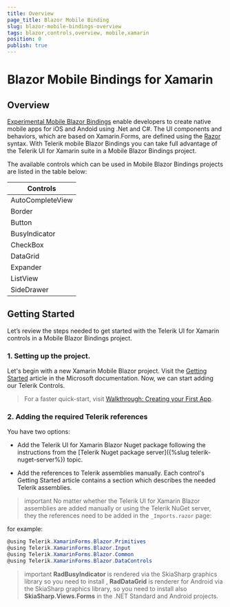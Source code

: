 ```yaml
---
title: Overview
page_title: Blazor Mobile Binding
slug: blazor-mobile-bindings-overview
tags: blazor,controls,overview, mobile,xamarin
position: 0
publish: true
---
```


# Blazor Mobile Bindings for Xamarin

## Overview

[Experimental Mobile Blazor Bindings](https://docs.microsoft.com/en-us/mobile-blazor-bindings/) enable developers to create native mobile apps for iOS and Andoid using .Net and C#. The UI components and behaviors, which are based on Xamarin.Forms, are defined using the [Razor](https://docs.microsoft.com/en-us/aspnet/core/mvc/views/razor?view=aspnetcore-3.1) syntax. 
With Telerik mobile Blazor Bindings you can take full advantage of the Telerik UI for Xamarin suite in a Mobile Blazor Bindings project. 

The available controls which can be used in Mobile Blazor Bindings projects are listed in the table below: 

| Controls |
| -------- |
| AutoCompleteView |
| Border |
| Button |
| BusyIndicator |
| CheckBox |
| DataGrid |
| Expander |
| ListView |
| SideDrawer |

## Getting Started

Let’s review the steps needed to get started with the Telerik UI for Xamarin controls in a Mobile Blazor Bindings project.

### 1. Setting up the project.

Let's begin with a new Xamarin Mobile Blazor project. Visit the [Getting Started](https://docs.microsoft.com/en-us/mobile-blazor-bindings/get-started) article in the Microsoft documentation. Now, we can start adding our Telerik Controls.

> For a faster quick-start, visit [Walkthrough: Creating your First App](https://docs.microsoft.com/en-us/mobile-blazor-bindings/walkthroughs/build-first-app).

### 2. Adding the required Telerik references

You have two options:

*	Add the Telerik UI for Xamarin Blazor Nuget package following the instructions from the [Telerik Nuget package server]({%slug telerik-nuget-server%}) topic.

*	Add the references to Telerik assemblies manually. Each control's Getting Started article contains a section which describes the needed Telerik assemblies.

>important No matter whether the Telerik UI for Xamarin Blazor assemblies are added manually or using the Telerik NuGet server, they  the references need to be added in the `_Imports.razor` page:

for example: 

```C#
@using Telerik.XamarinForms.Blazor.Primitives
@using Telerik.XamarinForms.Blazor.Input
@using Telerik.XamarinForms.Blazor.Common
@using Telerik.XamarinForms.Blazor.DataControls
```

>important **RadBusyIndicator** is rendered via the SkiaSharp graphics library so you need to install , **RadDataGrid** is renderer for Android via the SkiaSharp graphics library, so you need to install also **SkiaSharp.Views.Forms** in the .NET Standard and Android projects.
